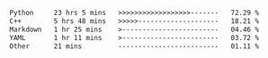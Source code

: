 <!--START_SECTION:waka-->

```txt
Python     23 hrs 5 mins   >>>>>>>>>>>>>>>>>>-------   72.29 %
C++        5 hrs 48 mins   >>>>>--------------------   18.21 %
Markdown   1 hr 25 mins    >------------------------   04.46 %
YAML       1 hr 11 mins    >------------------------   03.72 %
Other      21 mins         -------------------------   01.11 %
```

<!--END_SECTION:waka-->


